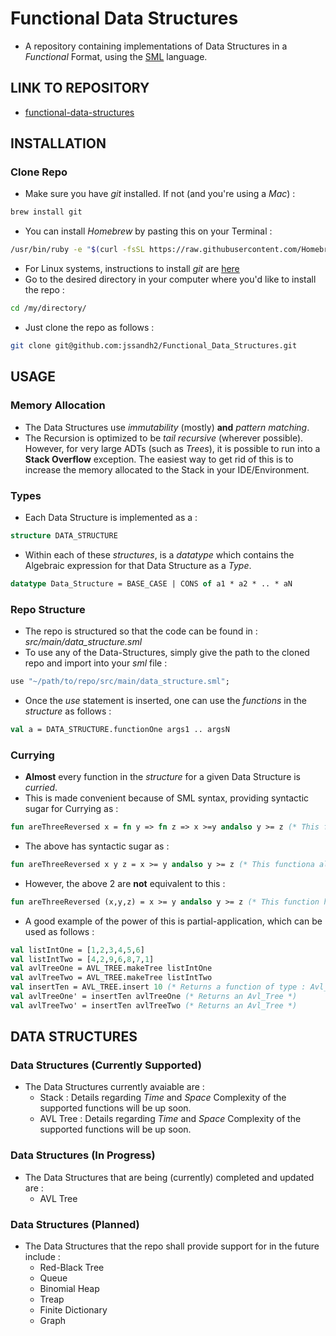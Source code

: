 # Functional Data Structures
* A repository containing implementations of Data Structures in a _Functional_ Format, using the [SML](https://en.wikipedia.org/wiki/Standard_ML) language.

## LINK TO REPOSITORY
* [functional-data-structures](https://github.com/jssandh2/functional-data-structures)

## INSTALLATION
### Clone Repo
* Make sure you have _git_ installed. If not (and you're using a _Mac_) :
```bash 
brew install git 
```
* You can install _Homebrew_ by pasting this on your Terminal :
```bash
/usr/bin/ruby -e "$(curl -fsSL https://raw.githubusercontent.com/Homebrew/install/master/install)"
```
* For Linux systems, instructions to install _git_ are [here](https://git-scm.com/book/en/v1/Getting-Started-Installing-Git)
* Go to the desired directory in your computer where you'd like to install the repo :
```bash
cd /my/directory/
```
* Just clone the repo as follows :
```bash
git clone git@github.com:jssandh2/Functional_Data_Structures.git
```
## USAGE
### Memory Allocation
* The Data Structures use _immutability_ (mostly) **and** _pattern matching_.
* The Recursion is optimized to be _tail recursive_ (wherever possible). However, for very large ADTs (such as _Trees_), it is possible to run into a **Stack Overflow** exception. The easiest way to get rid of this is to increase the memory allocated to the Stack in your IDE/Environment.

### Types
* Each Data Structure is implemented as a :
```sml
structure DATA_STRUCTURE
```
* Within each of these _structures_, is a _datatype_ which contains the Algebraic expression for that Data Structure as a _Type_.
```sml
datatype Data_Structure = BASE_CASE | CONS of a1 * a2 * .. * aN
```

### Repo Structure
* The repo is structured so that the code can be found in : _src/main/data_structure.sml_
* To use any of the Data-Structures, simply give the path to the cloned repo and import into your _sml_ file :
```sml
use "~/path/to/repo/src/main/data_structure.sml";
```
* Once the _use_ statement is inserted, one can use the _functions_ in the _structure_ as follows :
```sml
val a = DATA_STRUCTURE.functionOne args1 .. argsN
```

### Currying
* **Almost** every function in the _structure_ for a given Data Structure is _curried_. 
* This is made convenient because of SML syntax, providing syntactic sugar for Currying as :
```sml
fun areThreeReversed x = fn y => fn z => x >=y andalso y >= z (* This function has type : int -> int -> int -> bool *)
```
* The above has syntactic sugar as :
```sml
fun areThreeReversed x y z = x >= y andalso y >= z (* This functiona also has type : int -> int -> int -> bool *)
```
* However, the above 2 are **not** equivalent to this :
```sml
fun areThreeReversed (x,y,z) = x >= y andalso y >= z (* This function has type : (int*int*int) -> bool *)
```
* A good example of the power of this is partial-application, which can be used as follows :
```sml
val listIntOne = [1,2,3,4,5,6]
val listIntTwo = [4,2,9,6,8,7,1]
val avlTreeOne = AVL_TREE.makeTree listIntOne
val avlTreeTwo = AVL_TREE.makeTree listIntTwo
val insertTen = AVL_TREE.insert 10 (* Returns a function of type : Avl_Tree -> Avl_Tree *)
val avlTreeOne' = insertTen avlTreeOne (* Returns an Avl_Tree *)
val avlTreeTwo' = insertTen avlTreeTwo (* Returns an Avl_Tree *)
```

## DATA STRUCTURES
### Data Structures (Currently Supported)
* The Data Structures currently avaiable are :
    * Stack : Details regarding _Time_ and _Space_ Complexity of the supported functions will be up soon.
    * AVL Tree : Details regarding _Time_ and _Space_ Complexity of the supported functions will be up soon.
    
### Data Structures (In Progress)
* The Data Structures that are being (currently) completed and updated are :
    * AVL Tree

### Data Structures (Planned)
* The Data Structures that the repo shall provide support for in the future include :
    * Red-Black Tree
    * Queue
    * Binomial Heap
    * Treap
    * Finite Dictionary 
    * Graph
